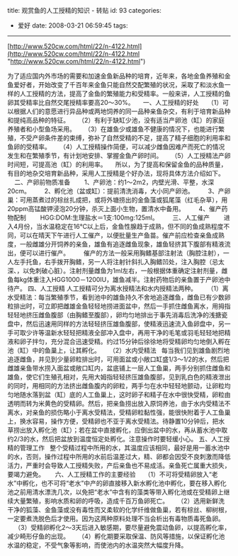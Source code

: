 title: 观赏鱼的人工授精的知识 - 转贴
id: 93
categories:
  - 爱好
date: 2008-03-21 06:59:45
tags:
---

<div id="msgcns!9697D6160EFEBC17!1619" class="bvMsg">

[http://www.520cw.com/html/22/n-4122.html](http://www.520cw.com/html/22/n-4122.html "http://www.520cw.com/html/22/n-4122.html") <p>为了适应国内外市场的需要和加速金鱼新品种的培育，近年来，各地金鱼养殖和金鱼爱好者，开始改变了千百年来金鱼只能自然交配繁殖的状况，采取了和淡水鱼一样的人工授精的方法，提高了金鱼的繁殖能力和受精率。一般来讲，人工授精的鱼卵其受精率比自然交尾授精率要高20～30%。
    一、人工授精的好处
    （1）可以根据人们的意愿进行异品种或两地饲养的同一品种亲鱼杂交，有利于培育新品种和提纯高品种的特征。
    （2）有利于缺缸少池，没有适当产卵池（缸）的家庭养殖者和小型鱼场采用。
    （3）在雄鱼少或雄鱼不健康的情况下，也能进行繁殖，不受产卵条件差的束缚，弥补了自然受精的不足，提高了精子细胞的利用率和鱼卵的受精率。
    （4）人工授精操作简便，可以减少雌鱼因难产而死亡的情况发生和在繁殖季节，有计划地安排、掌握金鱼产卵时间。
    （5）人工授精法产卵时间短，可提高池（缸）的利用率。
    所以，为了提高和保留金鱼的品种质量，有目的地杂交培育新品种，采用人工授精是个好办法，现将具体方法介绍如下。
    二、产卵前物质准备
　　1、产卵池：约1～2m2，内壁光滑、平整，水深20cm。
　　2、孵化池（盆或缸）：提前清洗消毒，大小同产卵池。
　　3、产卵巢：可用蒸煮过的棕丝扎成把，或将外塘捞出的金鱼藻或狐尾藻（红毛杂草），用20ppm高锰酸钾浸泡20分钟，杀灭上面小生物，置清水中备用。
　　4、催产药物配制
　　HGG:DOM:生理盐水＝1支:100mg:125ml。
　　三、人工催产
　　进入4月份，当水温稳定在16℃以上后，金鱼性腺趋于成熟，但不同的鱼成熟程度不同，可以在晴天下午进行人工催产，以便批量生产鱼苗。催产前应检查亲鱼成熟度，一般雌雄分开饲养的亲鱼，雄鱼有追逐雌鱼现象，雄鱼轻挤其下腹部有精液流出，便可以进行催产。
　　催产的方法一般采用胸鳍基部注射法（胸腔注射），一人左手托鱼，右手拨开胸鳍，另一人将注射针斜扎入胸鳍凹处，注入胸腔（忌太深、，以免刺破心脏）。注射剂量雌鱼为1ml左右，一般根据体重确定注射剂量，雌鱼每kg体重注入HGG1000－1200IU，雄鱼减半。注射药物后的亲鱼置于产卵池中待产。
四、人工授精
人工授精可分为离水授精法和水内授精法两种。
     （1）离水受精法：每当繁殖季节，看到池中的雄鱼持久不舍地追逐雌鱼，雌鱼已有少数卵粒排出时，可立即把雌雄金鱼轻轻地捞进面盆中，然后一手抓住雌鱼离水，用拇指轻轻地挤压雌鱼腹部（由胸鳍至腹部），卵均匀地排出于事先消毒后洗净的浅搪瓷盘中，然后迅速用同样的方法轻轻挤压雄鱼腹部，使精液迅速流入鱼卵盘中，另一手可取少许等温新水轻轻把精液全部冲入盘中，再用干净的毛笔或羽毛轻轻地把精液和卵子拌匀，充分混合迅速受精。约过15分钟后徐徐地将受精卵均匀地倒入孵在池（缸）中的鱼巢上，让其孵化。
    （2）水内受精法   每当我们见到雄鱼剧烈地追逐雌鱼，并见到少量卵粒排出时，可用面盆或小敞口缸盛1/3～1/2的水，然后把雌雄亲鱼带水捞入面盆或敞口缸内，盆底铺上一层人工鱼巢，两手分别抓住雌鱼和雄鱼，使它们生殖孔相对，先用大姆指轻轻挤压雄鱼腹部，见到乳白色的精液泄出的同时，用相同的方法挤出雌鱼腹内的卵粒，两手匀在水中轻轻地颤动，让卵粒均匀地随水落到盆（缸）底的人工鱼巢上，这时卵子和精子在水中很快受精，卵粒由透明而转为米黄色的受精卵。然后，把亲鱼捞出放入原饲养池，由于水内受精法不离水，对亲鱼的损伤略小于离水受精法，受精卵粒黏性强，能很快附着于人工鱼巢上，换水容易，操作方便，受精卵也不亚于离水受精法。待静置10分钟后，把水草捞出放入孵化池（缸）；若在盆中直接孵化，应倒出盆中的水，再从蓄水池中取约2/3的水，然后把盆放到温度恒定处孵化。注意操作时要轻缓小心。
五、人工授精的管理工作   
整个受精过程中所用的水，其温度应该相同，最好是用一蓄水池中的水，否则，操作过程中所用的水前后温差过大，精、卵都会因受不良刺激而降低活力，严重时会导致人工授精失败，产后亲鱼也不易成活。亲鱼死亡属重大损失，要竭力避免。
     六、人工授精工作的主要经验
    （1）不可将受精卵放入“老水”中孵化，也不可将“老水”中产的卵直接移入新水孵化池中孵化，要在移入孵化池之前用清水漂洗几次，以免把“老水”中含有的藻类等带入孵化池或在受精卵上继续大量繁殖，影响水质和卵的呼吸，造成千百万鱼卵死亡。
    （2）选用新鲜洗干净的狐藻、金鱼藻或没有毒性而又柔软的化学纤维做鱼巢，若有棕丝、柳树根，一定要煮洗脱色后才使用。因为这两种原料处理不当会析出有毒物质毒死鱼卵。
    （3）受精卵孵化2～3天后进入敏感期，要尽量避免震动鱼卵，以提高孵化率，减少畸形仔鱼的出现。
    （4）孵化期要采取保温、防风等措施，以保证孵化池水温的稳定，不受气象等影响，而使池内的水温突然大幅度升降。
</div>